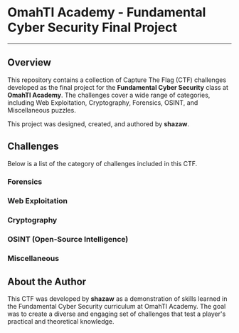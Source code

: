 # OmahTI Academy - Fundamental Cyber Security Final Project
---

## Overview

This repository contains a collection of Capture The Flag (CTF) challenges developed as the final project for the **Fundamental Cyber Security** class at **OmahTI Academy**. The challenges cover a wide range of categories, including Web Exploitation, Cryptography, Forensics, OSINT, and Miscellaneous puzzles.

This project was designed, created, and authored by **shazaw**.

## Challenges

Below is a list of the category of challenges included in this CTF.

### Forensics
### Web Exploitation
### Cryptography
### OSINT (Open-Source Intelligence)
### Miscellaneous

## About the Author

This CTF was developed by **shazaw** as a demonstration of skills learned in the Fundamental Cyber Security curriculum at OmahTI Academy. The goal was to create a diverse and engaging set of challenges that test a player's practical and theoretical knowledge.

